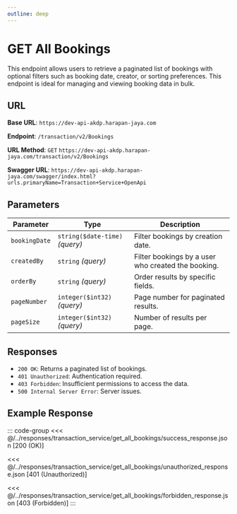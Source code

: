 ```yaml
---
outline: deep
---
```


# GET All Bookings

This endpoint allows users to retrieve a paginated list of bookings with optional filters such as booking date, creator, or sorting preferences. This endpoint is ideal for managing and viewing booking data in bulk.

## URL

**Base URL**: `https://dev-api-akdp.harapan-jaya.com`

**Endpoint**: `/transaction/v2/Bookings`

**URL Method**: `GET` `https://dev-api-akdp.harapan-jaya.com/transaction/v2/Bookings`

**Swagger URL**: `https://dev-api-akdp.harapan-jaya.com/swagger/index.html?urls.primaryName=Transaction+Service+OpenApi`

## Parameters

| **Parameter**         | **Type**                          | **Description**                                     |
|-----------------------|-----------------------------------|-----------------------------------------------------|
| `bookingDate`         | `string($date-time)` _(query)_    | Filter bookings by creation date.                   |
| `createdBy`           | `string` _(query)_                | Filter bookings by a user who created the booking.  |
| `orderBy`             | `string` _(query)_                | Order results by specific fields.                   |
| `pageNumber`          | `integer($int32)` _(query)_       | Page number for paginated results.                  |
| `pageSize`            | `integer($int32)` _(query)_       | Number of results per page.                         |

## Responses

- `200 OK`: Returns a paginated list of bookings.
- `401 Unauthorized`: Authentication required.
- `403 Forbidden`: Insufficient permissions to access the data.
- `500 Internal Server Error`: Server issues.

## Example Response

::: code-group
<<< @/../responses/transaction_service/get_all_bookings/success_response.json [200 (OK)]

<<< @/../responses/transaction_service/get_all_bookings/unauthorized_response.json [401 (Unauthorized)]

<<< @/../responses/transaction_service/get_all_bookings/forbidden_response.json [403 (Forbidden)]
:::

